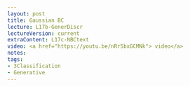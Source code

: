 ```yaml
---
layout: post
title: Gaussian BC 
lecture: L17b-GenerDiscr
lectureVersion: current
extraContent: L17c-NBCtext 
video: <a href="https://youtu.be/nRr5bxGCMNk"> video</a> 
notes:  
tags:
- 3Classification
- Generative
---
```

